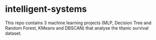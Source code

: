 # intelligent-systems

This repo contains 3 machine learning projects (MLP, Decision Tree and Random Forest, KMeans and DBSCAN) that analyse the titanic survival dataset.

